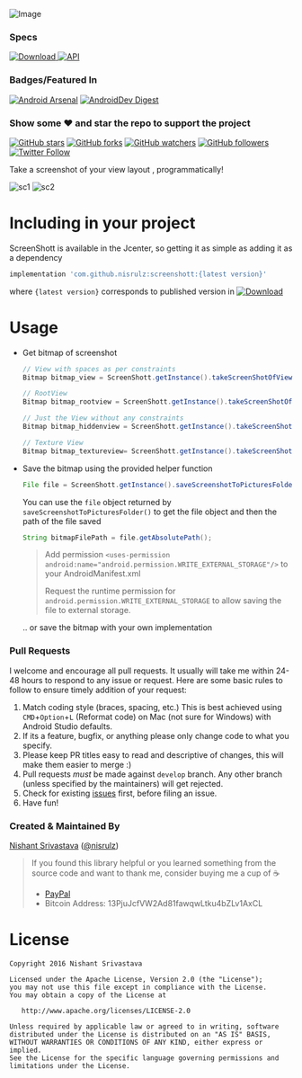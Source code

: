 ![Image](/img/github_banner.png)

### Specs
[ ![Download](https://api.bintray.com/packages/nisrulz/maven/com.github.nisrulz%3Ascreenshott/images/download.svg) ](https://bintray.com/nisrulz/maven/com.github.nisrulz%3Ascreenshott/_latestVersion) [![API](https://img.shields.io/badge/API-14%2B-orange.svg?style=flat)](https://android-arsenal.com/api?level=14)

### Badges/Featured In
[![Android Arsenal](https://img.shields.io/badge/Android%20Arsenal-Screenshott-brightgreen.svg?style=flat)](https://android-arsenal.com/details/1/4963#) [![AndroidDev Digest](https://img.shields.io/badge/AndroidDev%20Digest-%23125-blue.svg)](https://www.androiddevdigest.com/digest-125/)

### Show some :heart: and star the repo to support the project
[![GitHub stars](https://img.shields.io/github/stars/nisrulz/screenshott.svg?style=social&label=Star)](https://github.com/nisrulz/screenshott) [![GitHub forks](https://img.shields.io/github/forks/nisrulz/screenshott.svg?style=social&label=Fork)](https://github.com/nisrulz/screenshott/fork) [![GitHub watchers](https://img.shields.io/github/watchers/nisrulz/screenshott.svg?style=social&label=Watch)](https://github.com/nisrulz/screenshott) [![GitHub followers](https://img.shields.io/github/followers/nisrulz.svg?style=social&label=Follow)](https://github.com/nisrulz)
[![Twitter Follow](https://img.shields.io/twitter/follow/nisrulz.svg?style=social)](https://twitter.com/nisrulz)


Take a screenshot of your view layout , programmatically!

![sc1](/img/sc1.png)  ![sc2](/img/sc2.png)

# Including in your project
ScreenShott is available in the Jcenter, so getting it as simple as adding it as a dependency
```gradle
implementation 'com.github.nisrulz:screenshott:{latest version}'
```
where `{latest version}` corresponds to published version in [ ![Download](https://api.bintray.com/packages/nisrulz/maven/com.github.nisrulz%3Ascreenshott/images/download.svg) ](https://bintray.com/nisrulz/maven/com.github.nisrulz%3Ascreenshott/_latestVersion)


# Usage
+ Get bitmap of screenshot

  ```java
  // View with spaces as per constraints
  Bitmap bitmap_view = ScreenShott.getInstance().takeScreenShotOfView(view);

  // RootView
  Bitmap bitmap_rootview = ScreenShott.getInstance().takeScreenShotOfRootView(view);

  // Just the View without any constraints
  Bitmap bitmap_hiddenview = ScreenShott.getInstance().takeScreenShotOfJustView(view);

  // Texture View
  Bitmap bitmap_textureview= ScreenShott.getInstance().takeScreenShotOfTextureView(textureview);
  ```

+ Save the bitmap using the provided helper function

  ```java
  File file = ScreenShott.getInstance().saveScreenshotToPicturesFolder(context, bitmap, "my_screenshot_filename");
  ```
  You can use the `file` object returned by `saveScreenshotToPicturesFolder()` to get the file object and then the path of the file saved

  ```java
  String bitmapFilePath = file.getAbsolutePath();
  ```
  > Add permission `<uses-permission android:name="android.permission.WRITE_EXTERNAL_STORAGE"/>` to your AndroidManifest.xml
  >
  > Request the runtime permission for `android.permission.WRITE_EXTERNAL_STORAGE` to allow saving the file to external storage.

  .. or save the bitmap with your own implementation


### Pull Requests
I welcome and encourage all pull requests. It usually will take me within 24-48 hours to respond to any issue or request. Here are some basic rules to follow to ensure timely addition of your request:
  1. Match coding style (braces, spacing, etc.) This is best achieved using `CMD`+`Option`+`L` (Reformat code) on Mac (not sure for Windows) with Android Studio defaults.
  2. If its a feature, bugfix, or anything please only change code to what you specify.
  3. Please keep PR titles easy to read and descriptive of changes, this will make them easier to merge :)
  4. Pull requests _must_ be made against `develop` branch. Any other branch (unless specified by the maintainers) will get rejected.
  5. Check for existing [issues](https://github.com/nisrulz/screenshott/issues) first, before filing an issue.
  6. Have fun!

### Created & Maintained By
[Nishant Srivastava](https://github.com/nisrulz) ([@nisrulz](https://www.twitter.com/nisrulz))


> If you found this library helpful or you learned something from the source code and want to thank me, consider buying me a cup of :coffee:
>  + [PayPal](https://www.paypal.me/nisrulz/5)
>  + Bitcoin Address: 13PjuJcfVW2Ad81fawqwLtku4bZLv1AxCL

License
=======

    Copyright 2016 Nishant Srivastava

    Licensed under the Apache License, Version 2.0 (the "License");
    you may not use this file except in compliance with the License.
    You may obtain a copy of the License at

       http://www.apache.org/licenses/LICENSE-2.0

    Unless required by applicable law or agreed to in writing, software
    distributed under the License is distributed on an "AS IS" BASIS,
    WITHOUT WARRANTIES OR CONDITIONS OF ANY KIND, either express or implied.
    See the License for the specific language governing permissions and
    limitations under the License.